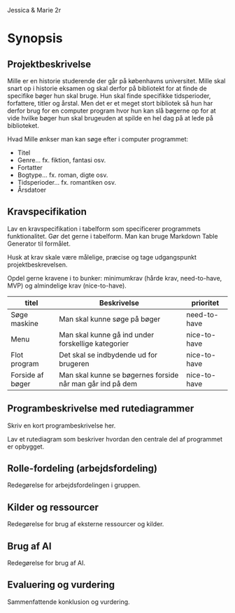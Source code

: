 Jessica & Marie 2r
# Synopsis
## Projektbeskrivelse 
 Mille er en historie studerende der går på københavns universitet. Mille skal snart op i historie eksamen og skal derfor på bibliotekt for at finde de specifike bøger hun skal bruge. Hun skal finde specifikke tidsperioder, forfattere, titler og årstal. Men det er et meget stort bibliotek så hun har derfor brug for en computer program hvor hun kan slå bøgerne op for at vide hvilke bøger hun skal brugeuden at spilde en hel dag på at lede på biblioteket.

 Hvad Mille ønkser man kan søge efter i computer programmet:
* Titel
* Genre... fx. fiktion, fantasi osv.
* Fortatter
* Bogtype... fx. roman, digte osv.
* Tidsperioder... fx. romantiken osv.
* Årsdatoer 

## Kravspecifikation
Lav en kravspecifikation i tabelform som specificerer programmets funktionalitet. Gør det gerne i tabelform. Man kan bruge Markdown Table Generator til formålet.

Husk at krav skale være målelige, præcise og tage udgangspunkt projektbeskrevelsen.

Opdel gerne kravene i to bunker: minimumkrav (hårde krav, need-to-have, MVP) og almindelige krav (nice-to-have).

| titel            	| Beskrivelse                                               	| prioritet    	|
|------------------	|-----------------------------------------------------------	|--------------	|
| Søge maskine     	| Man skal kunne søge på bøger                              	| need-to-have 	|
| Menu             	| Man skal kunne gå ind under forskellige kategorier        	| nice-to-have 	|
| Flot program     	| Det skal se indbydende ud for brugeren                    	| nice-to-have 	|
| Forside af bøger 	| Man skal kunne se bøgernes forside når man går ind på dem 	| nice-to-have 	|


## Programbeskrivelse med rutediagrammer
Skriv en kort programbeskrivelse her.

Lav et rutediagram som beskriver hvordan den centrale del af programmet er opbygget.

## Rolle-fordeling (arbejdsfordeling)
Redegørelse for arbejdsfordelingen i gruppen.

## Kilder og ressourcer
Redegørelse for brug af eksterne ressourcer og kilder.

## Brug af AI
Redegørelse for brug af AI.

## Evaluering og vurdering
Sammenfattende konklusion og vurdering.